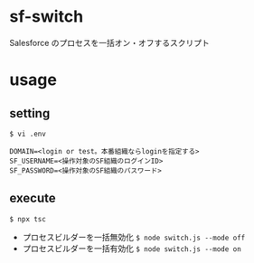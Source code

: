 # sf-switch
Salesforce のプロセスを一括オン・オフするスクリプト

# usage

## setting

`$ vi .env`

```
DOMAIN=<login or test。本番組織ならloginを指定する>
SF_USERNAME=<操作対象のSF組織のログインID>
SF_PASSWORD=<操作対象のSF組織のパスワード>
```

## execute

`$ npx tsc`

- プロセスビルダーを一括無効化
`$ node switch.js --mode off`
- プロセスビルダーを一括有効化
`$ node switch.js --mode on`

